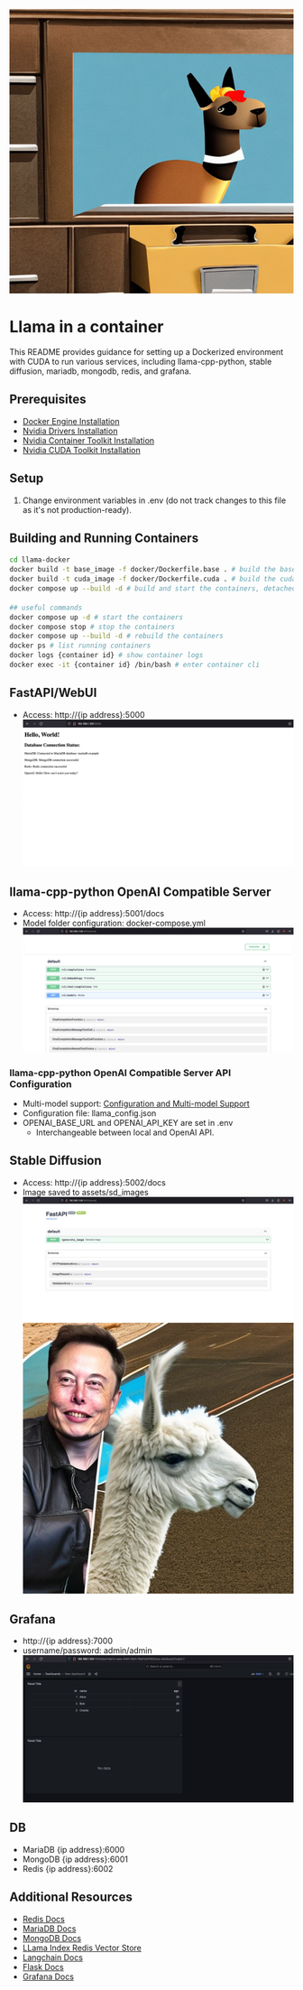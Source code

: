 ![Llama in a container](assets/llama_container.png)


# Llama in a container

This README provides guidance for setting up a Dockerized environment with CUDA to run various services, including llama-cpp-python, stable diffusion, mariadb, mongodb, redis, and grafana.

## Prerequisites
- [Docker Engine Installation](https://docs.docker.com/engine/install/)
- [Nvidia Drivers Installation](https://www.nvidia.com/Download/index.aspx?lang=en-us)
- [Nvidia Container Toolkit Installation](https://docs.nvidia.com/datacenter/cloud-native/container-toolkit/latest/install-guide.html)
- [Nvidia CUDA Toolkit Installation](https://docs.nvidia.com/cuda/cuda-quick-start-guide/index.html)

## Setup
1. Change environment variables in .env (do not track changes to this file as it's not production-ready).

## Building and Running Containers
```sh
cd llama-docker
docker build -t base_image -f docker/Dockerfile.base . # build the base image
docker build -t cuda_image -f docker/Dockerfile.cuda . # build the cuda image
docker compose up --build -d # build and start the containers, detached

## useful commands
docker compose up -d # start the containers
docker compose stop # stop the containers
docker compose up --build -d # rebuild the containers
docker ps # list running containers
docker logs {container id} # show container logs
docker exec -it {container id} /bin/bash # enter container cli
```

## FastAPI/WebUI
- Access: http://{ip address}:5000
![Initial Run](assets/init_run.png)

## llama-cpp-python OpenAI Compatible Server
- Access: http://{ip address}:5001/docs
- Model folder configuration: docker-compose.yml
![OpenAI Compatible API](assets/openai_api.png)


### llama-cpp-python OpenAI Compatible Server API Configuration
- Multi-model support: [Configuration and Multi-model Support](https://llama-cpp-python.readthedocs.io/en/latest/server/#configuration-and-multi-model-support)
- Configuration file: llama_config.json
- OPENAI_BASE_URL and OPENAI_API_KEY are set in .env
  - Interchangeable between local and OpenAI API.

## Stable Diffusion
- Access: http://{ip address}:5002/docs
- Image saved to assets/sd_images
![Stable Diffusion API](assets/sd_api.png)
![Stable Diffusion](assets/horse.png)

## Grafana
- http://{ip address}:7000
- username/password: admin/admin
![Grafana](assets/grafana_init.png)

## DB
- MariaDB {ip address}:6000
- MongoDB {ip address}:6001
- Redis {ip address}:6002

## Additional Resources
- [Redis Docs](https://redis.io/docs/)
- [MariaDB Docs](https://mariadb.com/kb/en/documentation/)
- [MongoDB Docs](https://www.mongodb.com/basics/get-started)
- [LLama Index Redis Vector Store](https://docs.llamaindex.ai/en/latest/examples/vector_stores/RedisIndexDemo.html#)
- [Langchain Docs](https://python.langchain.com/docs/get_started/quickstart)
- [Flask Docs](https://flask.palletsprojects.com/en/3.0.x/)
- [Grafana Docs](https://grafana.com/docs/grafana/latest/)
